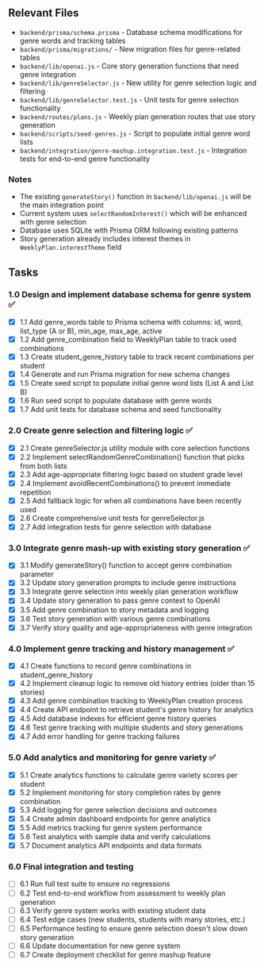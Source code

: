 ## Relevant Files

- `backend/prisma/schema.prisma` - Database schema modifications for genre words and tracking tables
- `backend/prisma/migrations/` - New migration files for genre-related tables
- `backend/lib/openai.js` - Core story generation functions that need genre integration
- `backend/lib/genreSelector.js` - New utility for genre selection logic and filtering
- `backend/lib/genreSelector.test.js` - Unit tests for genre selection functionality
- `backend/routes/plans.js` - Weekly plan generation routes that use story generation
- `backend/scripts/seed-genres.js` - Script to populate initial genre word lists
- `backend/integration/genre-mashup.integration.test.js` - Integration tests for end-to-end genre functionality

### Notes

- The existing `generateStory()` function in `backend/lib/openai.js` will be the main integration point
- Current system uses `selectRandomInterest()` which will be enhanced with genre selection
- Database uses SQLite with Prisma ORM following existing patterns
- Story generation already includes interest themes in `WeeklyPlan.interestTheme` field

## Tasks

### 1.0 Design and implement database schema for genre system ✅

- [x] 1.1 Add genre_words table to Prisma schema with columns: id, word, list_type (A or B), min_age, max_age, active
- [x] 1.2 Add genre_combination field to WeeklyPlan table to track used combinations
- [x] 1.3 Create student_genre_history table to track recent combinations per student
- [x] 1.4 Generate and run Prisma migration for new schema changes
- [x] 1.5 Create seed script to populate initial genre word lists (List A and List B)
- [x] 1.6 Run seed script to populate database with genre words
- [x] 1.7 Add unit tests for database schema and seed functionality

### 2.0 Create genre selection and filtering logic ✅

- [x] 2.1 Create genreSelector.js utility module with core selection functions
- [x] 2.2 Implement selectRandomGenreCombination() function that picks from both lists
- [x] 2.3 Add age-appropriate filtering logic based on student grade level
- [x] 2.4 Implement avoidRecentCombinations() to prevent immediate repetition
- [x] 2.5 Add fallback logic for when all combinations have been recently used
- [x] 2.6 Create comprehensive unit tests for genreSelector.js
- [x] 2.7 Add integration tests for genre selection with database

### 3.0 Integrate genre mash-up with existing story generation ✅

- [x] 3.1 Modify generateStory() function to accept genre combination parameter
- [x] 3.2 Update story generation prompts to include genre instructions
- [x] 3.3 Integrate genre selection into weekly plan generation workflow
- [x] 3.4 Update story generation to pass genre context to OpenAI
- [x] 3.5 Add genre combination to story metadata and logging
- [x] 3.6 Test story generation with various genre combinations
- [x] 3.7 Verify story quality and age-appropriateness with genre integration

### 4.0 Implement genre tracking and history management ✅

- [x] 4.1 Create functions to record genre combinations in student_genre_history
- [x] 4.2 Implement cleanup logic to remove old history entries (older than 15 stories)
- [x] 4.3 Add genre combination tracking to WeeklyPlan creation process
- [x] 4.4 Create API endpoint to retrieve student's genre history for analytics
- [x] 4.5 Add database indexes for efficient genre history queries
- [x] 4.6 Test genre tracking with multiple students and story generations
- [x] 4.7 Add error handling for genre tracking failures

### 5.0 Add analytics and monitoring for genre variety ✅

- [x] 5.1 Create analytics functions to calculate genre variety scores per student
- [x] 5.2 Implement monitoring for story completion rates by genre combination
- [x] 5.3 Add logging for genre selection decisions and outcomes
- [x] 5.4 Create admin dashboard endpoints for genre analytics
- [x] 5.5 Add metrics tracking for genre system performance
- [x] 5.6 Test analytics with sample data and verify calculations
- [x] 5.7 Document analytics API endpoints and data formats

### 6.0 Final integration and testing

- [ ] 6.1 Run full test suite to ensure no regressions
- [ ] 6.2 Test end-to-end workflow from assessment to weekly plan generation
- [ ] 6.3 Verify genre system works with existing student data
- [ ] 6.4 Test edge cases (new students, students with many stories, etc.)
- [ ] 6.5 Performance testing to ensure genre selection doesn't slow down story generation
- [ ] 6.6 Update documentation for new genre system
- [ ] 6.7 Create deployment checklist for genre mashup feature
